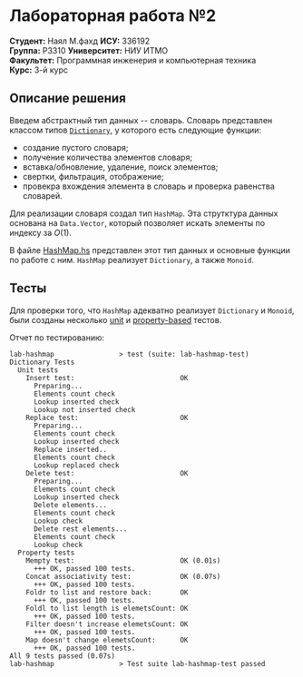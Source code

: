 # Лабораторная работа №2

**Студент:** Наял М.фахд 
**ИСУ:** 336192  
**Группа:** P3310
**Университет:** НИУ ИТМО  
**Факультет:** Программная инженерия и компьютерная техника  
**Курс:** 3-й курс


## Описание решения
Введем абстрактный тип данных -- словарь. Словарь представлен классом типов [`Dictionary`](/src/Dict.hs), у которого есть следующие функции:
- создание пустого словаря;
- получение количества элементов словаря;
- вставка/обновление, удаление, поиск элементов;
- свертки, фильтрация, отображение;
- провекра вхождения элемента в словарь и проверка равенства словарей.


Для реализации словаря создал тип `HashMap`. Эта струтктура данных основана на `Data.Vector`, который позволяет искать элементы по индексу за $O(1)$. 

В файле [HashMap.hs](/src/HashMap.hs) представлен этот тип данных и основные функции по работе с ним. `HashMap` реализует `Dictionary`, а также `Monoid`.


## Тесты

Для проверки того, что `HashMap` адекватно реализует `Dictionary` и `Monoid`, были созданы несколько [unit](/test/DictionaryUnitTest.hs) и [property-based](/test/DictionaryPropertyTest.hs) тестов. 

Отчет по тестированию:

```
lab-hashmap                > test (suite: lab-hashmap-test)
Dictionary Tests
  Unit tests
    Insert test:                          OK
      Preparing...
      Elements count check
      Lookup inserted check
      Lookup not inserted check
    Replace test:                         OK
      Preparing...
      Elements count check
      Lookup inserted check
      Replace inserted..
      Elements count check
      Lookup replaced check
    Delete test:                          OK
      Preparing...
      Elements count check
      Lookup inserted check
      Delete elements...
      Elements count check
      Lookup check
      Delete rest elements...
      Elements count check
      Lookup check
  Property tests
    Mempty test:                          OK (0.01s)
      +++ OK, passed 100 tests.
    Concat associativity test:            OK (0.07s)
      +++ OK, passed 100 tests.
    Foldr to list and restore back:       OK
      +++ OK, passed 100 tests.
    Foldl to list length is elemetsCount: OK
      +++ OK, passed 100 tests.
    Filter doesn't increase elemetsCount: OK
      +++ OK, passed 100 tests.
    Map doesn't change elemetsCount:      OK
      +++ OK, passed 100 tests.
All 9 tests passed (0.07s)
lab-hashmap                > Test suite lab-hashmap-test passed
```

